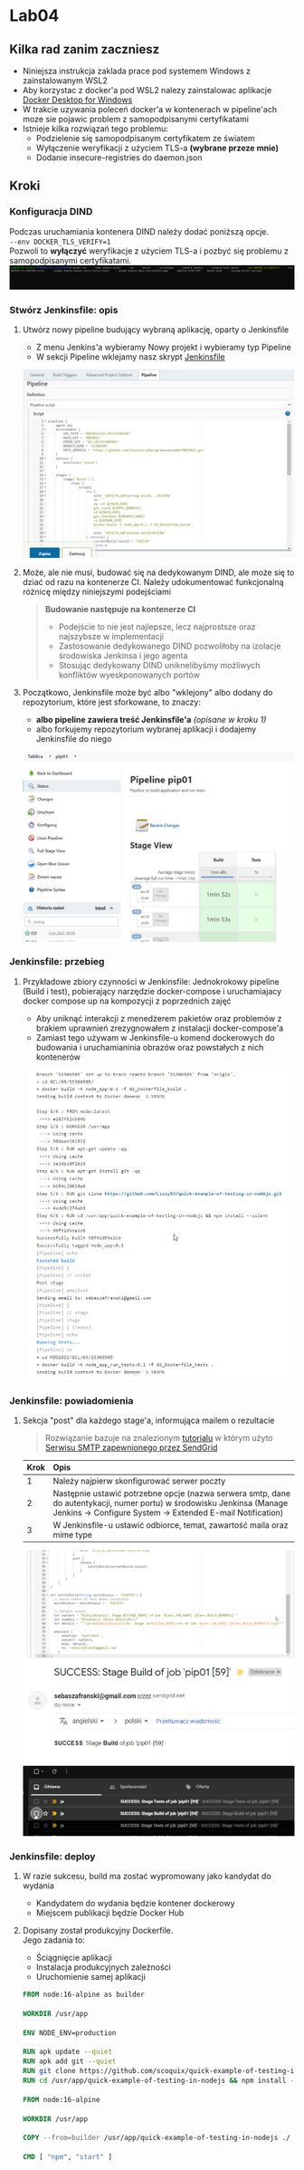 # Lab04

## Kilka rad zanim zaczniesz
- Niniejsza instrukcja zaklada prace pod systemem Windows z zainstalowanym WSL2
- Aby korzystac z docker'a pod WSL2 nalezy zainstalowac aplikacje [Docker Desktop for Windows ](https://hub.docker.com/editions/community/docker-ce-desktop-windows)
- W trakcie uzywania poleceń docker'a w kontenerach w pipeline'ach moze sie pojawic problem z samopodpisanymi certyfikatami
- Istnieje kilka rozwiązań tego problemu:
    - Podzielenie się samopodpisanym certyfikatem ze światem 
    - Wyłączenie weryfikacji z użyciem TLS-a **(wybrane przeze mnie)**
    - Dodanie insecure-registries do daemon.json

## Kroki

### Konfiguracja DIND 
Podczas uruchamiania kontenera DIND należy dodać poniższą opcje. \
`--env DOCKER_TLS_VERIFY=1` \
Pozwoli to **wyłączyć** weryfikacje z użyciem TLS-a i pozbyć się problemu z samopodpisanymi certyfikatami. ![zrzut 00](screenshots/04/00-run-dind.png)


### Stwórz Jenkinsfile: opis
1. Utwórz nowy pipeline budujący wybraną aplikację, oparty o Jenkinsfile
    - Z menu Jenkins'a wybieramy Nowy projekt i wybieramy typ Pipeline
    - W sekcji Pipeline wklejamy nasz skrypt [Jenkinsfile](https://github.com/InzynieriaOprogramowaniaAGH/MDO2022/blob/SS306505/GCL/03/SS306505/Jenkinsfile)
   
   ![zrzut 01](screenshots/04/01-copy-paste-pipeline.png)
2. Może, ale nie musi, budować się na dedykowanym DIND, ale może się to dziać od razu na kontenerze CI. Należy udokumentować funkcjonalną różnicę między niniejszymi podejściami
    > **Budowanie następuje na kontenerze CI**
    > - Podejście to nie jest najlepsze, lecz najprostsze oraz najszybsze w implementacji
    > - Zastosowanie dedykowanego DIND pozwoliłoby na izolacje środowiska Jenkinsa i jego agenta
    > - Stosując dedykowany DIND uniknelibyśmy możliwych konfliktów wyeskponowanych portów

3. Początkowo, Jenkinsfile może być albo "wklejony" albo dodany do repozytorium, które jest sforkowane, to znaczy:
    - **albo pipeline zawiera treść Jenkinsfile'a** *(opisane w kroku 1)*
    - albo forkujemy repozytorium wybranej aplikacji i dodajemy Jenkinsfile do niego

    ![zrzut 02](screenshots/04/02-working-pipeline.png)
### Jenkinsfile: przebieg
1. Przykładowe zbiory czynności w Jenkinsfile: Jednokrokowy pipeline (Build i test), pobierający narzędzie docker-compose i uruchamiajacy docker compose up na kompozycji z poprzednich zajęć
    - Aby uniknąć interakcji z menedżerem pakietów oraz problemów z brakiem uprawnień zrezygnowałem z instalacji docker-compose'a
    - Zamiast tego używam w Jenkinsfile-u komend dockerowych do budowania i uruchamianinia obrazów oraz powstałych z nich kontenerów

    ![zrzut 03](screenshots/04/03-docker-cmds.png)  
### Jenkinsfile: powiadomienia
1. Sekcja "post" dla każdego stage'a, informująca mailem o rezultacie
    > Rozwiązanie bazuje na znalezionym [tutorialu](https://www.youtube.com/watch?v=CGSwDpDfEMw) w którym użyto [Serwisu SMTP zapewnionego przez SendGrid](https://sendgrid.com/solutions/email-api/smtp-service/)
    
    |Krok|Opis|
    |-|-|
    |1|Należy najpierw skonfigurować serwer poczty|
    |2|Następnie ustawić potrzebne opcje (nazwa serwera smtp, dane do autentykacji, numer portu) w środowisku Jenkinsa (Manage Jenkins -> Configure System -> Extended E-mail Notification) |
    |3|W Jenkinsfile-u ustawić odbiorce, temat, zawartość maila oraz mime type|
    
    ![zrzut 04](screenshots/04/04-send-email-jenkinsfile.png)
    ![zrzut 05](screenshots/04/05-email-message.png)
    ![zrzut 06](screenshots/04/06-email-messages.png)
### Jenkinsfile: deploy
1. W razie sukcesu, build ma zostać wypromowany jako kandydat do wydania
    - Kandydatem do wydania będzie kontener dockerowy
    - Miejscem publikacji będzie Docker Hub
2. Dopisany został produkcyjny Dockerfile. \
   Jego zadania to:
    - Ściągnięcie aplikacji
    - Instalacja produkcyjnych zależności
    - Uruchomienie samej aplikacji

    ```Dockerfile
    FROM node:16-alpine as builder

    WORKDIR /usr/app

    ENV NODE_ENV=production

    RUN apk update --quiet
    RUN apk add git --quiet
    RUN git clone https://github.com/scoquix/quick-example-of-testing-in-nodejs.git
    RUN cd /usr/app/quick-example-of-testing-in-nodejs && npm install --only=prod

    FROM node:16-alpine

    WORKDIR /usr/app

    COPY --from=builder /usr/app/quick-example-of-testing-in-nodejs ./

    CMD [ "npm", "start" ]
    ```

    
